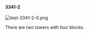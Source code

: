 #### 3341-2
![test-3341-2-0.png](https://github.com/lil-lab/nlvr/raw/master/nlvr/test/images/5/test-3341-2-0.png "test-3341-2-0.png")

There are two towers with four blocks.